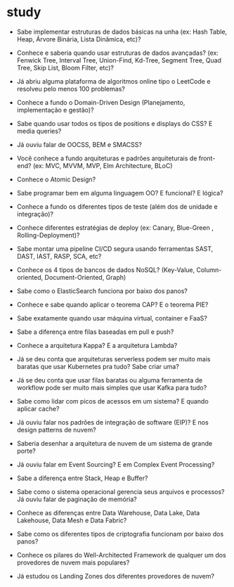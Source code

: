 # study

- Sabe implementar estruturas de dados básicas na unha (ex: Hash Table, Heap, Árvore Binária, Lista Dinâmica, etc)?



- Conhece e saberia quando usar estruturas de dados avançadas? (ex: Fenwick Tree, Interval Tree, Union-Find, Kd-Tree, Segment Tree, Quad Tree, Skip List, Bloom Filter, etc)?



- Já abriu alguma plataforma de algoritmos online tipo o LeetCode e resolveu pelo menos 100 problemas?



- Conhece a fundo o Domain-Driven Design (Planejamento, implementação e gestão)?



- Sabe quando usar todos os tipos de positions e displays do CSS? E media queries?



- Já ouviu falar de OOCSS, BEM e SMACSS?



- Você conhece a fundo arquiteturas e padrões arquiteturais de front-end? (ex: MVC, MVVM, MVP, Elm Architecture, BLoC)



- Conhece o Atomic Design?



- Sabe programar bem em alguma linguagem OO? E funcional? E lógica?



- Conhece a fundo os diferentes tipos de teste (além dos de unidade e integração)?



- Conhece diferentes estratégias de deploy (ex: Canary, Blue-Green , Rolling-Deployment)?



- Sabe montar uma pipeline CI/CD segura usando ferramentas SAST, DAST, IAST, RASP, SCA, etc?



- Conhece os 4 tipos de bancos de dados NoSQL? (Key-Value, Column-oriented, Document-Oriented, Graph)



- Sabe como o ElasticSearch funciona por baixo dos panos?



- Conhece e sabe quando aplicar o teorema CAP? E o teorema PIE?



- Sabe exatamente quando usar máquina virtual, container e FaaS?



- Sabe a diferença entre filas baseadas em pull e push?



- Conhece a arquitetura Kappa? E a arquitetura Lambda?



- Já se deu conta que arquiteturas serverless podem ser muito mais baratas que usar Kubernetes pra tudo? Sabe criar uma?



- Já se deu conta que usar filas baratas ou alguma ferramenta de workflow pode ser muito mais simples que usar Kafka para tudo?



- Sabe como lidar com picos de acessos em um sistema? E quando aplicar cache?



- Já ouviu falar nos padrões de integração de software (EIP)? E nos design patterns de nuvem?



- Saberia desenhar a arquitetura de nuvem de um sistema de grande porte?



- Já ouviu falar em Event Sourcing? E em Complex Event Processing?



- Sabe a diferença entre Stack, Heap e Buffer?



- Sabe como o sistema operacional gerencia seus arquivos e processos? Já ouviu falar de paginação de memória?



- Conhece as diferenças entre Data Warehouse, Data Lake, Data Lakehouse, Data Mesh e Data Fabric?



- Sabe como os diferentes tipos de criptografia funcionam por baixo dos panos?



- Conhece os pilares do Well-Architected Framework de qualquer um dos provedores de nuvem mais populares?



- Já estudou os Landing Zones dos diferentes provedores de nuvem?
